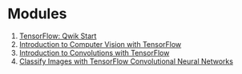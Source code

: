 # Modules

1. [TensorFlow: Qwik Start](https://www.cloudskillsboost.google/course_templates/646/labs/455572)
2. [Introduction to Computer Vision with TensorFlow](https://www.cloudskillsboost.google/course_templates/646/labs/455573)
3. [Introduction to Convolutions with TensorFlow](https://www.cloudskillsboost.google/course_templates/646/labs/455574)
4. [Classify Images with TensorFlow Convolutional Neural Networks](https://www.cloudskillsboost.google/course_templates/646/labs/455575)
